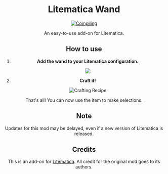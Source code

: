<div align=center>

# Litematica Wand
[![Compiling](https://github.com/xxanqw/litematica-wand/actions/workflows/main.yml/badge.svg?branch=main&style=flat)](https://github.com/xxanqw/litematica-wand/actions/workflows/main.yml)


An easy-to-use add-on for Litematica.


## How to use

1.  **Add the wand to your Litematica configuration.**

    ![](https://cdn.xserv.pp.ua/images/mods/litematicawand/config.png)

2.  **Craft it!**

    ![Crafting Recipe](https://cdn.xserv.pp.ua/images/mods/litematicawand/newcraft.png)

That's all! You can now use the item to make selections.


## Note

Updates for this mod may be delayed, even if a new version of Litematica is released.

## Credits

This is an add-on for [Litematica](https://www.curseforge.com/minecraft/mc-mods/litematica). All credit for the original mod goes to its authors.

</div>
